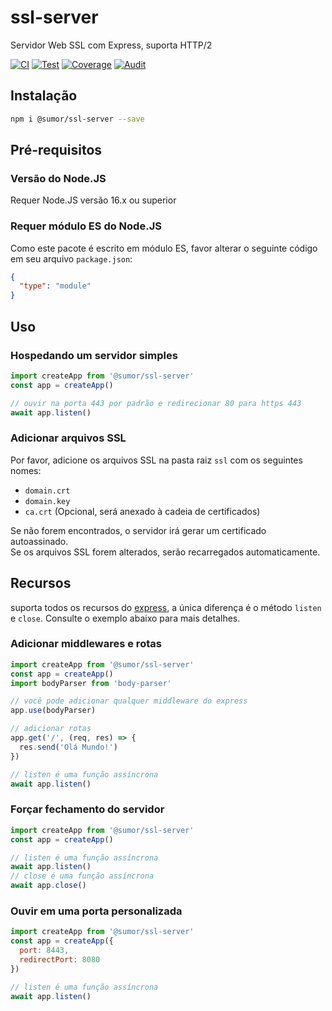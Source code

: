 # ssl-server

Servidor Web SSL com Express, suporta HTTP/2

[![CI](https://github.com/sumor-cloud/ssl-server/actions/workflows/ci.yml/badge.svg)](https://github.com/sumor-cloud/ssl-server/actions/workflows/ci.yml)
[![Test](https://github.com/sumor-cloud/ssl-server/actions/workflows/ut.yml/badge.svg)](https://github.com/sumor-cloud/ssl-server/actions/workflows/ut.yml)
[![Coverage](https://github.com/sumor-cloud/ssl-server/actions/workflows/coverage.yml/badge.svg)](https://github.com/sumor-cloud/ssl-server/actions/workflows/coverage.yml)
[![Audit](https://github.com/sumor-cloud/ssl-server/actions/workflows/audit.yml/badge.svg)](https://github.com/sumor-cloud/ssl-server/actions/workflows/audit.yml)

## Instalação

```bash
npm i @sumor/ssl-server --save
```

## Pré-requisitos

### Versão do Node.JS

Requer Node.JS versão 16.x ou superior

### Requer módulo ES do Node.JS

Como este pacote é escrito em módulo ES,
favor alterar o seguinte código em seu arquivo `package.json`:

```json
{
  "type": "module"
}
```

## Uso

### Hospedando um servidor simples

```javascript
import createApp from '@sumor/ssl-server'
const app = createApp()

// ouvir na porta 443 por padrão e redirecionar 80 para https 443
await app.listen()
```

### Adicionar arquivos SSL

Por favor, adicione os arquivos SSL na pasta raiz `ssl` com os seguintes nomes:

- `domain.crt`
- `domain.key`
- `ca.crt` (Opcional, será anexado à cadeia de certificados)

Se não forem encontrados, o servidor irá gerar um certificado autoassinado.  
Se os arquivos SSL forem alterados, serão recarregados automaticamente.

## Recursos

suporta todos os recursos do [express](https://www.npmjs.com/package/express), a única diferença é o método `listen` e `close`. Consulte o exemplo abaixo para mais detalhes.

### Adicionar middlewares e rotas

```javascript
import createApp from '@sumor/ssl-server'
const app = createApp()
import bodyParser from 'body-parser'

// você pode adicionar qualquer middleware do express
app.use(bodyParser)

// adicionar rotas
app.get('/', (req, res) => {
  res.send('Olá Mundo!')
})

// listen é uma função assíncrona
await app.listen()
```

### Forçar fechamento do servidor

```javascript
import createApp from '@sumor/ssl-server'
const app = createApp()

// listen é uma função assíncrona
await app.listen()
// close é uma função assíncrona
await app.close()
```

### Ouvir em uma porta personalizada

```javascript
import createApp from '@sumor/ssl-server'
const app = createApp({
  port: 8443,
  redirectPort: 8080
})

// listen é uma função assíncrona
await app.listen()
```
